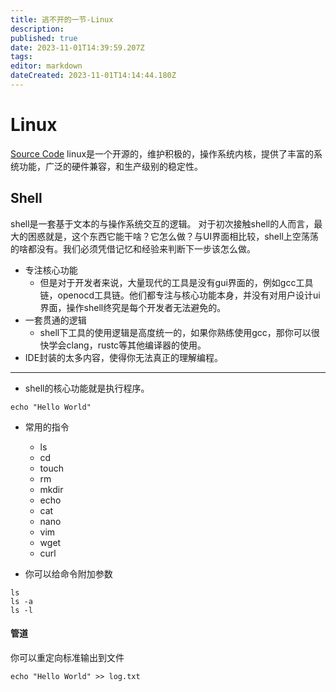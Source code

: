 ```yaml
---
title: 逃不开的一节-Linux
description: 
published: true
date: 2023-11-01T14:39:59.207Z
tags: 
editor: markdown
dateCreated: 2023-11-01T14:14:44.180Z
---
```


# Linux
[Source Code](https://www.kernel.org/)
linux是一个开源的，维护积极的，操作系统内核，提供了丰富的系统功能，广泛的硬件兼容，和生产级别的稳定性。
## Shell
shell是一套基于文本的与操作系统交互的逻辑。
对于初次接触shell的人而言，最大的困惑就是，这个东西它能干啥？它怎么做？与UI界面相比较，shell上空荡荡的啥都没有。我们必须凭借记忆和经验来判断下一步该怎么做。
- 专注核心功能
	- 但是对于开发者来说，大量现代的工具是没有gui界面的，例如gcc工具链，openocd工具链。他们都专注与核心功能本身，并没有对用户设计ui界面，操作shell终究是每个开发者无法避免的。
- 一套贯通的逻辑
	- shell下工具的使用逻辑是高度统一的，如果你熟练使用gcc，那你可以很快学会clang，rustc等其他编译器的使用。
- IDE封装的太多内容，使得你无法真正的理解编程。
---
- shell的核心功能就是执行程序。
```shell
echo "Hello World"
```
- 常用的指令
	- ls 
  - cd 
  - touch
  - rm
  - mkdir
  - echo
  - cat
  - nano
  - vim
  - wget
  - curl
  
- 你可以给命令附加参数
```shell
ls
ls -a
ls -l
```

#### 管道
你可以重定向标准输出到文件
``` shell
echo "Hello World" >> log.txt
```